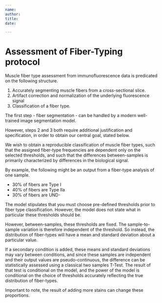 ```yaml
---
name:
author:
title:
date:

---
```


# Assessment of Fiber-Typing protocol

Muscle fiber type assessment from immunofluorescence data is predicated on the following structure.
1) Accurately segmenting muscle fibers from a cross-sectional slice.
2) Artifact correction and normalization of the underlying fluorescence signal
3) Classification of a fiber type.

The first step - fiber segmentation - can be handled by a modern well-trained image segmentation model.

However, steps 2 and 3 both require additional justification and specification, in order to obtain our central goal, stated below.

We wish to obtain a reproducible classification of muscle fiber types, such that the assigned fiber-type frequencies are dependent only on the selected thresholds, and such that the differences between-samples is primarily characterized by differences in the biological signal.

By example, the following might be an output from a fiber-type analysis of one sample.
- 30% of fibers are Type I
- 40% of fibers are Type IIa
- 30% of fibers are UND-

The model stipulates that you must choose pre-defined thresholds prior to fiber type classification. However, the model does not state what in particular these thresholds should be.

However, between-samples, these thresholds are fixed. The sample-to-sample variation is therefore independent of the threshold. So instead, the distribution of fiber-types will have a mean and standard deviation about a particular value.

If a secondary condition is added, these means and standard deviations may vary between conditions, and since these samples are independent and their output values are pseudo-continuous, the difference can be statistically assessed using a classical two samples T-Test. The result of that test is conditional on the model, and the power of the model is conditional on the choice of thresholds accurately reflecting the true distribution of fiber-types.

Important to note, the result of adding more stains can change these proportions.
